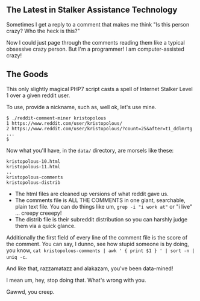 ## The Latest in Stalker Assistance Technology

Sometimes I get a reply to a comment that makes me think "Is this person crazy? Who the heck is this?" 

Now I could just page through the comments reading them like a typical obsessive crazy person. But I'm a programmer! I am
computer-assisted crazy! 

## The Goods

This only slightly magical PHP7 script casts a spell of Internet Stalker Level 1 over a given reddit user.

To use, provide a nickname, such as, well ok, let's use mine.

    $ ./reddit-comment-miner kristopolous
    1 https://www.reddit.com/user/kristopolous/
    2 https://www.reddit.com/user/kristopolous/?count=25&after=t1_ddlmrtg
    ...
    $

Now what you'll have, in the `data/` directory, are morsels like these:

    kristopolous-10.html
    kristopolous-11.html
    ..
    kristopolous-comments
    kristopolous-distrib


* The html files are cleaned up versions of what reddit gave us.
* The comments file is ALL THE COMMENTS in one giant, searchable, plain text file.  You can do things like um, `grep -i "i work at"` or "i live" ... creepy creeepy!
* The distrib file is their subreddit distribution so you can harshly judge them via a quick glance.

Additionally the first field of every line of the comment file is the score of the comment.  You can say, I dunno, see how stupid someone is
by doing, you know, `cat kristopolous-comments | awk ' { print $1 } ' | sort -n | uniq -c`. 

And like that, razzamatazz and alakazam, you've been data-mined!

I mean um, hey, stop doing that. What's wrong with you. 

Gawwd, you creep.


